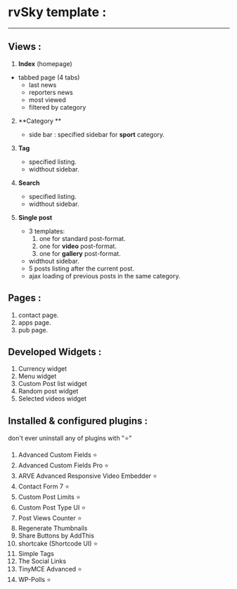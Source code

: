 # rvSky template :
----------------------------------------------------
## Views :
1. **Index** (homepage) 
  - tabbed page (4 tabs)
    * last news
    * reporters news
    * most viewed 
    * filtered by category
    
    
2. **Category **
    - side bar : specified sidebar for **sport** category.
    
    
3. **Tag**
    - specified listing.
    - widthout sidebar.
    
    
4. **Search**
    - specified listing.
    - widthout sidebar.
    
    
5. **Single post**
    - 3 templates: 
        1. one for standard post-format.
        2. one for **video** post-format.
        3. one for **gallery** post-format.
    - widthout sidebar.
    - 5 posts listing after the current post.
    - ajax loading of previous posts in the same category.
    

## Pages :
1. contact page.
2. apps page.
3. pub page.


## Developed Widgets :
1. Currency widget
2. Menu widget
3. Custom Post list widget
4. Random post widget
5. Selected videos widget

## Installed & configured plugins :
don't ever uninstall any of plugins with  ":star:"
1. Advanced Custom Fields :star:
2. Advanced Custom Fields Pro :star:
3. ARVE Advanced Responsive Video Embedder :star:
4. Contact Form 7 :star:
5. Custom Post Limits :star:
6. Custom Post Type UI :star:
7. Post Views Counter :star:
8. Regenerate Thumbnails
9. Share Buttons by AddThis
10. shortcake (Shortcode UI) :star:
11. Simple Tags
12. The Social Links
13. TinyMCE Advanced :star:
14. WP-Polls :star:


